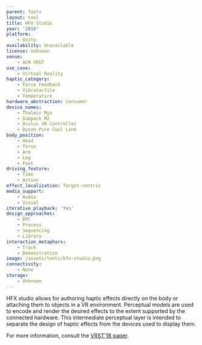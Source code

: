 ```yaml
---
parent: Tools
layout: tool
title: HFX Studio
year: '2018'
platform:
    - Unity
availability: Unavailable
license: Unknown
venue:
    - ACM VRST
use_case:
    - Virtual Reality
haptic_category:
    - Force Feedback
    - Vibrotactile
    - Temperature
hardware_abstraction: Consumer
device_names:
    - Thalmic Myo
    - Subpack M2
    - Oculus VR Controller
    - Dyson Pure Cool Link
body_position:
    - Head
    - Torso
    - Arm
    - Leg
    - Foot
driving_feature:
    - Time
    - Action
effect_localization: Target-centric
media_support:
    - Audio
    - Visual
iterative_playback: 'Yes'
design_approaches:
    - DPC
    - Process
    - Sequencing
    - Library
interaction_metaphors:
    - Track
    - Demonstration
image: /assets/tools/hfx-studio.png
connectivity:
    - None
storage:
    - Unknown
---
```

HFX studio allows for authoring haptic effects directly on the body or attaching them to objects in a VR environment.
Perceptual models are used to encode and render the desired effects to the extent supported by the connected hardware.
This intermediate perceptual layer is intended to separate the design of haptic effects from the devices used to display them.

For more information, consult the [VRST'18 paper](https://doi.org/10.1145/3281505.3281518).
